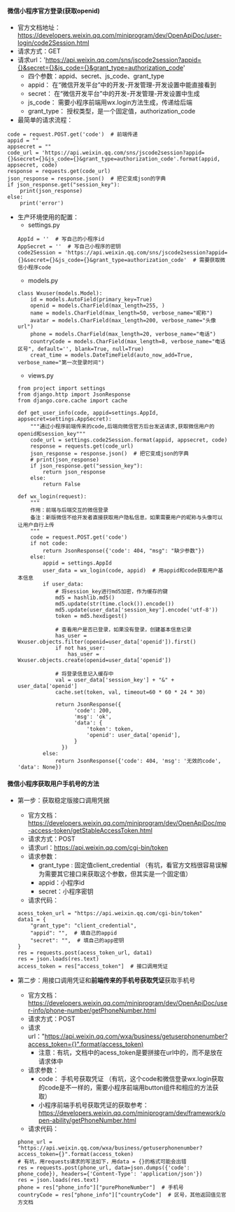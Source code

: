 #### 微信小程序官方登录(获取openid)
* 官方文档地址：https://developers.weixin.qq.com/miniprogram/dev/OpenApiDoc/user-login/code2Session.html
* 请求方式：GET
* 请求url：'https://api.weixin.qq.com/sns/jscode2session?appid={}&secret={}&js_code={}&grant_type=authorization_code'
  * 四个参数：appid、secret、js_code、grant_type
  * appid： 在“微信开发平台”中的开发-开发管理-开发设置中能直接看到
  * secret： 在“微信开发平台”中的开发-开发管理-开发设置中生成
  * js_code： 需要小程序前端用wx.login方法生成，传递给后端
  * grant_type： 授权类型，是一个固定值，authorization_code
* 最简单的请求流程：
```
code = request.POST.get('code')  # 前端传递
appid = ""
appsecret = ""
code_url = 'https://api.weixin.qq.com/sns/jscode2session?appid={}&secret={}&js_code={}&grant_type=authorization_code'.format(appid, appsecret, code)
response = requests.get(code_url)
json_response = response.json()  # 把它变成json的字典
if json_response.get("session_key"):
    print(json_response)
else:
    print('error')
```
* 生产环境使用的配置：
  * settings.py
  ```
  AppId = ''  # 写自己的小程序id
  AppSecret = ''  # 写自己小程序的密钥
  code2Session = 'https://api.weixin.qq.com/sns/jscode2session?appid={}&secret={}&js_code={}&grant_type=authorization_code'  # 需要获取微信小程序code
  ```
  * models.py
  ```
  class Wxuser(models.Model):
      id = models.AutoField(primary_key=True)
      openid = models.CharField(max_length=255, )
      name = models.CharField(max_length=50, verbose_name="昵称")
      avatar = models.CharField(max_length=200, verbose_name="头像url")
      phone = models.CharField(max_length=20, verbose_name="电话")
      countryCode = models.CharField(max_length=8, verbose_name="电话区号", default='', blank=True, null=True)
      creat_time = models.DateTimeField(auto_now_add=True, verbose_name="第一次登录时间")
  ```
  * views.py
  ```
  from project import settings
  from django.http import JsonResponse
  from django.core.cache import cache

  def get_user_info(code, appid=settings.AppId, appsecret=settings.AppSecret):
      """通过小程序前端传来的code,后端向微信官方后台发送请求,获取微信用户的openid和session_key"""
      code_url = settings.code2Session.format(appid, appsecret, code)
      response = requests.get(code_url)
      json_response = response.json()  # 把它变成json的字典
      # print(json_response)
      if json_response.get("session_key"):
          return json_response
      else:
          return False

  def wx_login(request):
      """
      作用：前端与后端交互的微信登录
      备注：新版微信不给开发者直接获取用户隐私信息，如果需要用户的昵称与头像可以让用户自行上传
      """
      code = request.POST.get('code')
      if not code:
          return JsonResponse({'code': 404, "msg": "缺少参数"})
      else:
          appid = settings.AppId
          user_data = wx_login(code, appid)  # 用appid和code获取用户基本信息
          if user_data:
              # 将session_key进行md5加密，作为缓存的键
              md5 = hashlib.md5()
              md5.update(str(time.clock()).encode())
              md5.update(user_data['session_key'].encode('utf-8'))
              token = md5.hexdigest()

              # 查看用户是否已登录，如果没有登录，创建基本信息记录
              has_user = Wxuser.objects.filter(openid=user_data['openid']).first()
              if not has_user:
                  has_user = Wxuser.objects.create(openid=user_data['openid'])
              
              # 将登录信息记入缓存中 
              val = user_data['session_key'] + "&" + user_data['openid']
              cache.set(token, val, timeout=60 * 60 * 24 * 30)

              return JsonResponse({
                    'code': 200,
                    'msg': 'ok',
                    'data': {
                        'token': token,
                        'openid': user_data['openid'],
                    }
                })
          else:
              return JsonResponse({'code': 404, 'msg': '无效的code', 'data': None})  
  ```

#### 微信小程序获取用户手机号的方法
* 第一步：获取稳定版接口调用凭据
  * 官方文档：https://developers.weixin.qq.com/miniprogram/dev/OpenApiDoc/mp-access-token/getStableAccessToken.html
  * 请求方式：POST
  * 请求url：https://api.weixin.qq.com/cgi-bin/token
  * 请求参数：
    * grant_type : 固定值client_credential （有坑，看官方文档很容易误解为需要其它接口来获取这个参数，但其实是一个固定值）
    * appid：小程序id
    * secret：小程序密钥
  * 请求代码：
  ```
  acess_token_url = "https://api.weixin.qq.com/cgi-bin/token"
  data1 = {
      "grant_type": "client_credential",
      "appid": "",  # 填自己的appid
      "secret": "",  # 填自己的app密钥
  }
  res = requests.post(acess_token_url, data1)
  res = json.loads(res.text)
  access_token = res["access_token"]  # 接口调用凭证
  ```

* 第二步：用接口调用凭证和**前端传来的手机号获取凭证**获取手机号
  * 官方文档：https://developers.weixin.qq.com/miniprogram/dev/OpenApiDoc/user-info/phone-number/getPhoneNumber.html
  * 请求方式：POST
  * 请求url："https://api.weixin.qq.com/wxa/business/getuserphonenumber?access_token={}".format(access_token)
    * 注意：有坑，文档中的acess_token是要拼接在url中的，而不是放在请求体中
  * 请求参数：
    * code： 手机号获取凭证 （有坑，这个code和微信登录wx.login获取的code是不一样的，需要小程序前端用button组件和相应的方法获取）
    * 小程序前端手机号获取凭证的获取参考：https://developers.weixin.qq.com/miniprogram/dev/framework/open-ability/getPhoneNumber.html
  * 请求代码：
  ```
  phone_url = "https://api.weixin.qq.com/wxa/business/getuserphonenumber?access_token={}".format(access_token)
  # 有坑，用requests请求的写法如下，用data = {}的格式可能会出错
  res = requests.post(phone_url, data=json.dumps({'code': phone_code}), headers={'Content-Type': 'application/json'})
  res = json.loads(res.text)
  phone = res["phone_info"]["purePhoneNumber"]  # 手机号
  countryCode = res["phone_info"]["countryCode"]  # 区号，其他返回值见官方文档
  ```
